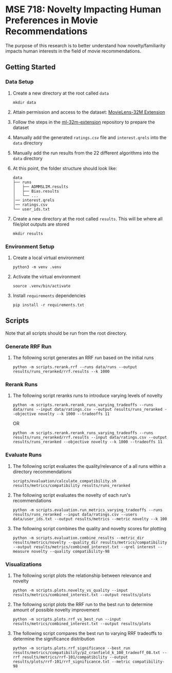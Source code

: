 # MSE 718: Novelty Impacting Human Preferences in Movie Recommendations

The purpose of this research is to better understand how novelty/familiarity impacts human interests in the field of movie recommendations.

## Getting Started

### Data Setup

1. Create a new directory at the root called `data`
    ```
    mkdir data
    ```

2. Attain permission and access to the dataset: [MovieLens-32M Extension](https://uwaterlooir.github.io/datasets/ml-32m-extension)

3. Follow the steps in the [ml-32m-extension](https://github.com/UWaterlooIR/ml-32m-extension) repository to prepare the dataset

4. Manually add the generated `ratings.csv` file and `interest.qrels` into the `data` directory

5. Manually add the run results from the 22 different algorithms into the `data` directory

6. At this point, the folder structure should look like:
    ```
    data
    ├── runs
    │   ├── ADMMSLIM.results
    │   ├── Bias.results
    │   └── ...
    │── interest.qrels
    │── ratings.csv
    └── user_ids.txt
    ```

7. Create a new directory at the root called `results`. This will be where all file/plot outputs are stored 
    ```
    mkdir results
    ```

### Environment Setup

1. Create a local virtual environment
    ```
    python3 -m venv .venv
    ```

2. Activate the virtual environment
    ```
    source .venv/bin/activate
    ```

3. Install `requirements` dependencies
    ```
    pip install -r requirements.txt
    ```

## Scripts

Note that all scripts should be run from the root directory.

### Generate RRF Run

1. The following script generates an RRF run based on the initial runs
    ```
    python -m scripts.rerank.rrf --runs data/runs --output results/runs_reranked/rrf.results --k 1000
    ```

### Rerank Runs

1. The following script reranks runs to introduce varying levels of novelty
    ```
    python -m scripts.rerank.rerank_runs_varying_tradeoffs --runs data/runs --input data/ratings.csv --output results/runs_reranked --objective novelty --k 1000 --tradeoffs 11
    ```
    OR
    ```
    python -m scripts.rerank.rerank_runs_varying_tradeoffs --runs results/runs_reranked/rrf.results --input data/ratings.csv --output results/runs_reranked --objective novelty --k 1000 --tradeoffs 11
    ```

### Evaluate Runs

1. The following script evaluates the quality/relevance of a all runs within a directory recommendations
    ```
    scripts/evaluation/calculate_compatibility.sh results/metrics/compatibility results/runs_reranked
    ```

2. The following script evaluates the novelty of each run's recommendations
    ```
    python -m scripts.evaluation.run_metrics_varying_tradeoffs --runs results/runs_reranked --input data/ratings.csv --users data/user_ids.txt --output results/metrics --metric novelty --k 100
    ```

3. The following script combines the quality and novelty scores for plotting
    ```
    python -m scripts.evaluation.combine_results --metric_dir results/metrics/novelty --quality_dir results/metrics/compatibility --output results/metrics/combined_interest.txt --qrel interest --measure novelty --quality compatibility-98
    ```

### Visualizations

1. The following script plots the relationship between relevance and novelty
    ```
    python -m scripts.plots.novelty_vs_quality --input results/metrics/combined_interest.txt --output results/plots
    ```

2. The following script plots the RRF run to the best run to determine amount of possible novelty improvement
    ```
    python -m scripts.plots.rrf_vs_best_run --input results/metrics/combined_interest.txt --output results/plots
    ```

3. The following script compares the best run to varying RRF tradeoffs to determine the significance distribution
    ```
    python -m scripts.plots.rrf_significance --best_run results/metrics/compatibility/p2_cranfield_k_100_tradeoff_08.txt --rrf results/metrics/rrf-101/compatibility --output results/plots/rrf-101/rrf_significance.txt --metric compatibility-98
    ```
